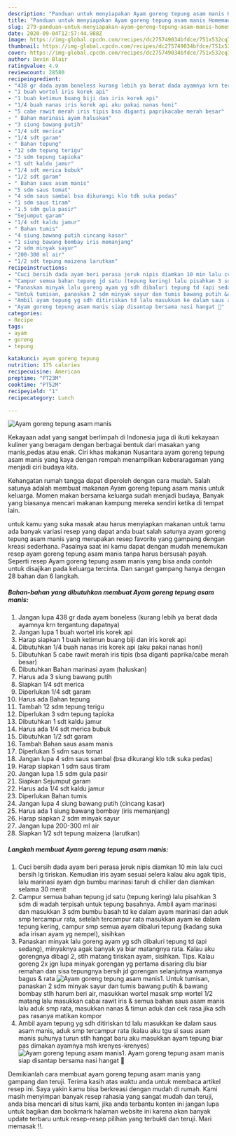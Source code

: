 ```yaml
---
description: "Panduan untuk menyiapakan Ayam goreng tepung asam manis Homemade"
title: "Panduan untuk menyiapakan Ayam goreng tepung asam manis Homemade"
slug: 279-panduan-untuk-menyiapakan-ayam-goreng-tepung-asam-manis-homemade
date: 2020-09-04T12:57:44.988Z
image: https://img-global.cpcdn.com/recipes/dc275749034bfdce/751x532cq70/ayam-goreng-tepung-asam-manis-foto-resep-utama.jpg
thumbnail: https://img-global.cpcdn.com/recipes/dc275749034bfdce/751x532cq70/ayam-goreng-tepung-asam-manis-foto-resep-utama.jpg
cover: https://img-global.cpcdn.com/recipes/dc275749034bfdce/751x532cq70/ayam-goreng-tepung-asam-manis-foto-resep-utama.jpg
author: Devin Blair
ratingvalue: 4.9
reviewcount: 28580
recipeingredient:
- "438 gr dada ayam boneless kurang lebih ya berat dada ayamnya krn tergantung dapatnya"
- "1 buah wortel iris korek api"
- "1 buah ketimun buang biji dan iris korek api"
- "1/4 buah nanas iris korek api aku pakai nanas honi"
- "5 cabe rawit merah iris tipis bsa diganti paprikacabe merah besar"
- " Bahan marinasi ayam haluskan"
- "3 siung bawang putih"
- "1/4 sdt merica"
- "1/4 sdt garam"
- " Bahan tepung"
- "12 sdm tepung terigu"
- "3 sdm tepung tapioka"
- "1 sdt kaldu jamur"
- "1/4 sdt merica bubuk"
- "1/2 sdt garam"
- " Bahan saus asam manis"
- "5 sdm saus tomat"
- "4 sdm saus sambal bsa dikurangi klo tdk suka pedas"
- "1 sdm saus tiram"
- "1.5 sdm gula pasir"
- "Sejumput garam"
- "1/4 sdt kaldu jamur"
- " Bahan tumis"
- "4 siung bawang putih cincang kasar"
- "1 siung bawang bombay iris memanjang"
- "2 sdm minyak sayur"
- "200-300 ml air"
- "1/2 sdt tepung maizena larutkan"
recipeinstructions:
- "Cuci bersih dada ayam beri perasa jeruk nipis diamkan 10 min lalu cuci bersih lg tiriskan. Kemudian iris ayam sesuai selera kalau aku agak tipis, lalu marinasi ayam dgn bumbu marinasi taruh di chiller dan diamkan selama 30 menit"
- "Campur semua bahan tepung jd satu (tepung kering) lalu pisahkan 3 sdm di wadah terpisah untuk tepung basahnya. Ambil ayam marinasi dan masukkan 3 sdm bumbu basah td ke dalam ayam marinasi dan aduk smp tercampur rata, setelah tercampur rata masukkan ayam ke dalam tepung kering, campur smp semua ayam dibaluri tepung (kadang suka ada irisan ayam yg nempel), sisihkan"
- "Panaskan minyak lalu goreng ayam yg sdh dibaluri tepung td (api sedang), minyaknya agak banyak ya biar matangnya rata. Kalau aku gorengnya dibagi 2, stlh matang tiriskan ayam, sisihkan. Tips. Kalau goreng 2x jgn lupa minyak gorengan yg pertama disaring dlu biar remahan dan sisa tepungnya bersih jd gorengan selanjutnya warnanya bagus &amp; rata"
- "Untuk tumisan, panaskan 2 sdm minyak sayur dan tumis bawang putih &amp; bawang bombay stlh harum beri air, masukkan wortel masak smp wortel 1/2 matang lalu masukkan cabai rawit iris &amp; semua bahan saus asam manis lalu aduk smp rata, masukkan nanas &amp; timun aduk dan cek rasa jika sdh pas rasanya matikan kompor"
- "Ambil ayam tepung yg sdh ditiriskan td lalu masukkan ke dalam saus asam manis, aduk smp tercampur rata (kalau aku tgu si saus asam manis suhunya turun stlh hangat baru aku masukkan ayam tepung biar pas dimakan ayamnya msh krenyes-krenyes)"
- "Ayam goreng tepung asam manis siap disantap bersama nasi hangat 🤤"
categories:
- Recipe
tags:
- ayam
- goreng
- tepung

katakunci: ayam goreng tepung 
nutrition: 175 calories
recipecuisine: American
preptime: "PT23M"
cooktime: "PT52M"
recipeyield: "1"
recipecategory: Lunch

---
```



![Ayam goreng tepung asam manis](https://img-global.cpcdn.com/recipes/dc275749034bfdce/751x532cq70/ayam-goreng-tepung-asam-manis-foto-resep-utama.jpg)

Kekayaan adat yang sangat berlimpah di Indonesia juga di ikuti kekayaan kuliner yang beragam dengan berbagai bentuk dari masakan yang manis,pedas atau enak. Ciri khas makanan Nusantara ayam goreng tepung asam manis yang kaya dengan rempah menampilkan keberaragaman yang menjadi ciri budaya kita.




Kehangatan rumah tangga dapat diperoleh dengan cara mudah. Salah satunya adalah membuat makanan Ayam goreng tepung asam manis untuk keluarga. Momen makan bersama keluarga sudah menjadi budaya, Banyak yang biasanya mencari makanan kampung mereka sendiri ketika di tempat lain.

untuk kamu yang suka masak atau harus menyiapkan makanan untuk tamu ada banyak variasi resep yang dapat anda buat salah satunya ayam goreng tepung asam manis yang merupakan resep favorite yang gampang dengan kreasi sederhana. Pasalnya saat ini kamu dapat dengan mudah menemukan resep ayam goreng tepung asam manis tanpa harus bersusah payah.
Seperti resep Ayam goreng tepung asam manis yang bisa anda contoh untuk disajikan pada keluarga tercinta. Dan sangat gampang hanya dengan 28 bahan dan 6 langkah.


<!--inarticleads1-->

##### Bahan-bahan yang dibutuhkan membuat Ayam goreng tepung asam manis:

1. Jangan lupa 438 gr dada ayam boneless (kurang lebih ya berat dada ayamnya krn tergantung dapatnya)
1. Jangan lupa 1 buah wortel iris korek api
1. Harap siapkan 1 buah ketimun buang biji dan iris korek api
1. Dibutuhkan 1/4 buah nanas iris korek api (aku pakai nanas honi)
1. Dibutuhkan 5 cabe rawit merah iris tipis (bsa diganti paprika/cabe merah besar)
1. Dibutuhkan  Bahan marinasi ayam (haluskan)
1. Harus ada 3 siung bawang putih
1. Siapkan 1/4 sdt merica
1. Diperlukan 1/4 sdt garam
1. Harus ada  Bahan tepung
1. Tambah 12 sdm tepung terigu
1. Diperlukan 3 sdm tepung tapioka
1. Dibutuhkan 1 sdt kaldu jamur
1. Harus ada 1/4 sdt merica bubuk
1. Dibutuhkan 1/2 sdt garam
1. Tambah  Bahan saus asam manis
1. Diperlukan 5 sdm saus tomat
1. Jangan lupa 4 sdm saus sambal (bsa dikurangi klo tdk suka pedas)
1. Harap siapkan 1 sdm saus tiram
1. Jangan lupa 1.5 sdm gula pasir
1. Siapkan Sejumput garam
1. Harus ada 1/4 sdt kaldu jamur
1. Diperlukan  Bahan tumis
1. Jangan lupa 4 siung bawang putih (cincang kasar)
1. Harus ada 1 siung bawang bombay (iris memanjang)
1. Harap siapkan 2 sdm minyak sayur
1. Jangan lupa 200-300 ml air
1. Siapkan 1/2 sdt tepung maizena (larutkan)




<!--inarticleads2-->

##### Langkah membuat  Ayam goreng tepung asam manis:

1. Cuci bersih dada ayam beri perasa jeruk nipis diamkan 10 min lalu cuci bersih lg tiriskan. Kemudian iris ayam sesuai selera kalau aku agak tipis, lalu marinasi ayam dgn bumbu marinasi taruh di chiller dan diamkan selama 30 menit
1. Campur semua bahan tepung jd satu (tepung kering) lalu pisahkan 3 sdm di wadah terpisah untuk tepung basahnya. Ambil ayam marinasi dan masukkan 3 sdm bumbu basah td ke dalam ayam marinasi dan aduk smp tercampur rata, setelah tercampur rata masukkan ayam ke dalam tepung kering, campur smp semua ayam dibaluri tepung (kadang suka ada irisan ayam yg nempel), sisihkan
1. Panaskan minyak lalu goreng ayam yg sdh dibaluri tepung td (api sedang), minyaknya agak banyak ya biar matangnya rata. Kalau aku gorengnya dibagi 2, stlh matang tiriskan ayam, sisihkan. Tips. Kalau goreng 2x jgn lupa minyak gorengan yg pertama disaring dlu biar remahan dan sisa tepungnya bersih jd gorengan selanjutnya warnanya bagus &amp; rata
<img src="//assets-global.cpcdn.com/assets/icons/button_play-2c75c40dde080a61004c1f40b05d8f140eaff45d7e9e6481dc71c63d2e7c4909.png" alt="Ayam goreng tepung asam manis">1. Untuk tumisan, panaskan 2 sdm minyak sayur dan tumis bawang putih &amp; bawang bombay stlh harum beri air, masukkan wortel masak smp wortel 1/2 matang lalu masukkan cabai rawit iris &amp; semua bahan saus asam manis lalu aduk smp rata, masukkan nanas &amp; timun aduk dan cek rasa jika sdh pas rasanya matikan kompor
1. Ambil ayam tepung yg sdh ditiriskan td lalu masukkan ke dalam saus asam manis, aduk smp tercampur rata (kalau aku tgu si saus asam manis suhunya turun stlh hangat baru aku masukkan ayam tepung biar pas dimakan ayamnya msh krenyes-krenyes)
<img src="//assets-global.cpcdn.com/assets/icons/button_play-2c75c40dde080a61004c1f40b05d8f140eaff45d7e9e6481dc71c63d2e7c4909.png" alt="Ayam goreng tepung asam manis">1. Ayam goreng tepung asam manis siap disantap bersama nasi hangat 🤤




Demikianlah cara membuat ayam goreng tepung asam manis yang gampang dan teruji. Terima kasih atas waktu anda untuk membaca artikel resep ini. Saya yakin kamu bisa berkreasi dengan mudah di rumah. Kami masih menyimpan banyak resep rahasia yang sangat mudah dan teruji, anda bisa mencari di situs kami, jika anda terbantu konten ini jangan lupa untuk bagikan dan bookmark halaman website ini karena akan banyak update terbaru untuk resep-resep pilihan yang terbukti dan teruji. Mari memasak !!. 
